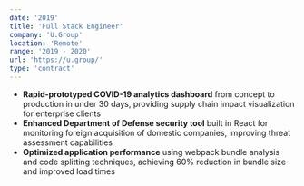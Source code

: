 ```yaml
---
date: '2019'
title: 'Full Stack Engineer'
company: 'U.Group'
location: 'Remote'
range: '2019 - 2020'
url: 'https://u.group/'
type: 'contract'
---
```


- **Rapid-prototyped COVID-19 analytics dashboard** from concept to production in under 30 days, providing supply chain impact visualization for enterprise clients
- **Enhanced Department of Defense security tool** built in React for monitoring foreign acquisition of domestic companies, improving threat assessment capabilities
- **Optimized application performance** using webpack bundle analysis and code splitting techniques, achieving 60% reduction in bundle size and improved load times
